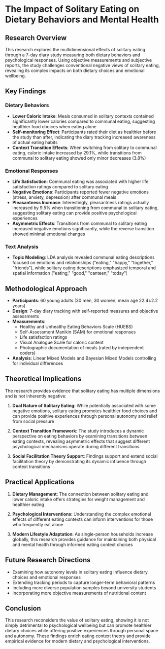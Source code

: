 # The Impact of Solitary Eating on Dietary Behaviors and Mental Health

## Research Overview

This research explores the multidimensional effects of solitary eating through a 7-day diary study measuring both dietary behaviors and psychological responses. Using objective measurements and subjective reports, the study challenges conventional negative views of solitary eating, revealing its complex impacts on both dietary choices and emotional wellbeing.

## Key Findings

### Dietary Behaviors
- **Lower Caloric Intake**: Meals consumed in solitary contexts contained significantly lower calories compared to communal eating, suggesting healthier food choices when eating alone
- **Self-monitoring Effect**: Participants rated their diet as healthier before the study than after, indicating the diary tracking increased awareness of actual eating habits
- **Context Transition Effects**: When switching from solitary to communal eating, caloric intake increased by 29.1%, while transitions from communal to solitary eating showed only minor decreases (3.8%)

### Emotional Responses
- **Life Satisfaction**: Communal eating was associated with higher life satisfaction ratings compared to solitary eating
- **Negative Emotions**: Participants reported fewer negative emotions (stress, anxiety, depression) after communal meals
- **Pleasantness Increase**: Interestingly, pleasantness ratings actually increased by 9.5% when transitioning from communal to solitary eating, suggesting solitary eating can provide positive psychological experiences
- **Asymmetric Effects**: Transitions from communal to solitary eating increased negative emotions significantly, while the reverse transition showed minimal emotional changes

### Text Analysis
- **Topic Modeling**: LDA analysis revealed communal eating descriptions focused on emotions and relationships ("eating," "happy," "together," "friends"), while solitary eating descriptions emphasized temporal and spatial information ("eating," "good," "canteen," "today")

## Methodological Approach

- **Participants**: 60 young adults (30 men, 30 women, mean age 22.4±2.2 years)
- **Design**: 7-day diary tracking with self-reported measures and objective assessments
- **Measurements**:
  - Healthy and Unhealthy Eating Behaviors Scale (HUEBS)
  - Self-Assessment Manikin (SAM) for emotional responses
  - Life satisfaction ratings
  - Visual Analogue Scale for caloric content
  - Photographic documentation of meals (rated by independent coders)
- **Analysis**: Linear Mixed Models and Bayesian Mixed Models controlling for individual differences

## Theoretical Implications

The research provides evidence that solitary eating has multiple dimensions and is not inherently negative:

1. **Dual Nature of Solitary Eating**: While potentially associated with some negative emotions, solitary eating promotes healthier food choices and can provide positive experiences through personal autonomy and relief from social pressure

2. **Context Transition Framework**: The study introduces a dynamic perspective on eating behaviors by examining transitions between eating contexts, revealing asymmetric effects that suggest different psychological mechanisms operate during different transitions

3. **Social Facilitation Theory Support**: Findings support and extend social facilitation theory by demonstrating its dynamic influence through context transitions

## Practical Applications

1. **Dietary Management**: The connection between solitary eating and lower caloric intake offers strategies for weight management and healthier eating

2. **Psychological Interventions**: Understanding the complex emotional effects of different eating contexts can inform interventions for those who frequently eat alone

3. **Modern Lifestyle Adaptation**: As single-person households increase globally, this research provides guidance for maintaining both physical and mental health through informed eating context choices

## Future Research Directions

- Examining how autonomy levels in solitary eating influence dietary choices and emotional responses
- Extending tracking periods to capture longer-term behavioral patterns
- Including more diverse population samples beyond university students
- Incorporating more objective measurements of nutritional content

## Conclusion

This research reconsiders the value of solitary eating, showing it is not simply detrimental to psychological wellbeing but can promote healthier dietary choices while offering positive experiences through personal space and autonomy. These findings enrich eating context theory and provide empirical evidence for modern dietary and psychological interventions.
